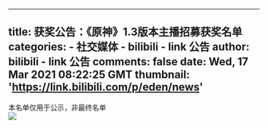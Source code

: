 
---
title: 获奖公告：《原神》1.3版本主播招募获奖名单
categories: 
    - 社交媒体
    - bilibili - link 公告
author: bilibili - link 公告
comments: false
date: Wed, 17 Mar 2021 08:22:25 GMT
thumbnail: 'https://link.bilibili.com/p/eden/news'
---

<div>   
本名单仅用于公示，非最终名单<br><img src="https://link.bilibili.com/p/eden/news" referrerpolicy="no-referrer">  
</div>
            